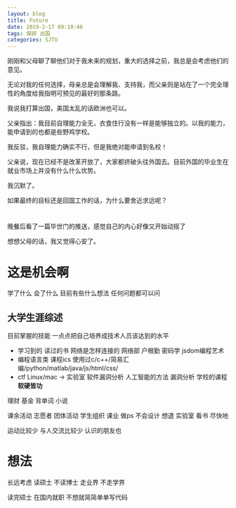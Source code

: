 ```yaml
---
layout: blog
title: Future
date: 2019-2-17 09:10:46
tags: 保研 出国
categories: SJTU
---
```


刚刚和父母聊了聊他们对于我未来的规划，重大的选择之前，我总是会考虑他们的意见。

无论对我的任何选择，母亲总是会理解我、支持我，而父亲则是站在了一个完全理性的角度给我指明可预见的最好的那条路。

我说我打算出国，美国太乱的话欧洲也可以。

父亲指出：我目前自理能力全无，衣食住行没有一样是能够独立的。以我的能力，能申请到的也都是些野鸡学校。

我反驳，我自理能力确实不行，但是我绝对能申请到名校！

父亲说，现在已经不是改革开放了，大家都挤破头往外国去。目前外国的毕业生在就业市场上并没有什么什么优势。

我沉默了。

如果最终的目标还是回国工作的话，为什么要舍近求远呢？

# 

晚餐后看了一篇毕世门的推送，感觉自己的内心好像又开始动摇了

想想父母的话，我又觉得心安了。

# 这是机会啊

学了什么
会了什么
目前有些什么想法
任何问题都可以问

## 大学生涯综述
目前掌握的技能
一点点把自己培养成技术人员该达到的水平
- 学习到的 读过的书  网络是怎样连接的 网络部 户根勤 密码学 jsdom编程艺术
- 编程语言类 课程ics 使用过c/c++/简易汇编/python/matlab/java/js/html/css/
- ctf Linux/mac -> 实验室 软件漏洞分析 人工智能的方法 漏洞分析
学校的课程**软硬皆功**

理财 基金 背单词 小说 

课余活动 志愿者 团体活动
学生组织 
课业
做ps 不会设计 想退
实验室 看书 尽快地

运动比较少
与人交流比较少
认识的朋友也

# 想法

长远考虑
读硕士 不读博士
走业界 不走学界

读完硕士 在国内就职 不想就简简单单写代码

